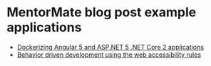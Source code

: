 # MentorMate blog post example applications

 * [Dockerizing Angular 5 and  ASP.NET 5 .NET Core 2 applications](Dockerizing.Angular5.And.AspNet5/)
 * [Behavior driven development using the web accessibility rules](BDDWithAriaAttributes/)
